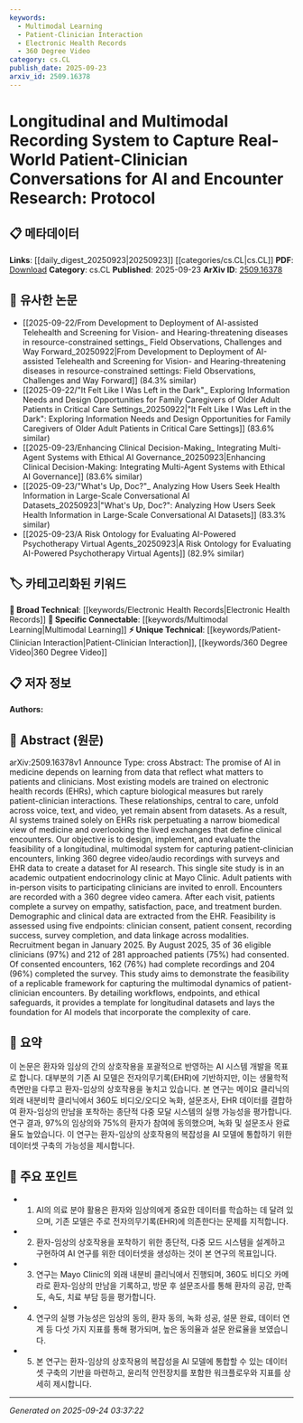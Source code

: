 ```yaml
---
keywords:
  - Multimodal Learning
  - Patient-Clinician Interaction
  - Electronic Health Records
  - 360 Degree Video
category: cs.CL
publish_date: 2025-09-23
arxiv_id: 2509.16378
---
```


<!-- KEYWORD_LINKING_METADATA:
{
  "processed_timestamp": "2025-09-24T03:37:22.510974",
  "vocabulary_version": "1.0",
  "selected_keywords": [
    "Multimodal Learning",
    "Patient-Clinician Interaction",
    "Electronic Health Records",
    "360 Degree Video"
  ],
  "rejected_keywords": [],
  "similarity_scores": {
    "Multimodal Learning": 0.85,
    "Patient-Clinician Interaction": 0.78,
    "Electronic Health Records": 0.82,
    "360 Degree Video": 0.75
  },
  "extraction_method": "AI_prompt_based",
  "budget_applied": true,
  "candidates_json": {
    "candidates": [
      {
        "surface": "Multimodal system",
        "canonical": "Multimodal Learning",
        "aliases": [
          "Multimodal recording",
          "Multimodal dataset"
        ],
        "category": "specific_connectable",
        "rationale": "Multimodal learning is crucial for integrating diverse data types like video, audio, and text in AI models.",
        "novelty_score": 0.55,
        "connectivity_score": 0.88,
        "specificity_score": 0.72,
        "link_intent_score": 0.85
      },
      {
        "surface": "Patient-clinician interactions",
        "canonical": "Patient-Clinician Interaction",
        "aliases": [
          "Clinical encounters",
          "Patient-clinician communication"
        ],
        "category": "unique_technical",
        "rationale": "Capturing the nuances of patient-clinician interactions is essential for developing AI models that reflect real-world care dynamics.",
        "novelty_score": 0.65,
        "connectivity_score": 0.7,
        "specificity_score": 0.8,
        "link_intent_score": 0.78
      },
      {
        "surface": "Electronic Health Records",
        "canonical": "Electronic Health Records",
        "aliases": [
          "EHR",
          "Health records"
        ],
        "category": "broad_technical",
        "rationale": "EHRs are a foundational data source for AI in healthcare, linking biological and interaction data.",
        "novelty_score": 0.4,
        "connectivity_score": 0.9,
        "specificity_score": 0.6,
        "link_intent_score": 0.82
      },
      {
        "surface": "360 degree video",
        "canonical": "360 Degree Video",
        "aliases": [
          "360 video",
          "Spherical video"
        ],
        "category": "unique_technical",
        "rationale": "360 degree video is a novel data modality for capturing comprehensive clinical interactions.",
        "novelty_score": 0.7,
        "connectivity_score": 0.65,
        "specificity_score": 0.78,
        "link_intent_score": 0.75
      }
    ],
    "ban_list_suggestions": [
      "Feasibility",
      "Recruitment",
      "Survey completion"
    ]
  },
  "decisions": [
    {
      "candidate_surface": "Multimodal system",
      "resolved_canonical": "Multimodal Learning",
      "decision": "linked",
      "scores": {
        "novelty": 0.55,
        "connectivity": 0.88,
        "specificity": 0.72,
        "link_intent": 0.85
      }
    },
    {
      "candidate_surface": "Patient-clinician interactions",
      "resolved_canonical": "Patient-Clinician Interaction",
      "decision": "linked",
      "scores": {
        "novelty": 0.65,
        "connectivity": 0.7,
        "specificity": 0.8,
        "link_intent": 0.78
      }
    },
    {
      "candidate_surface": "Electronic Health Records",
      "resolved_canonical": "Electronic Health Records",
      "decision": "linked",
      "scores": {
        "novelty": 0.4,
        "connectivity": 0.9,
        "specificity": 0.6,
        "link_intent": 0.82
      }
    },
    {
      "candidate_surface": "360 degree video",
      "resolved_canonical": "360 Degree Video",
      "decision": "linked",
      "scores": {
        "novelty": 0.7,
        "connectivity": 0.65,
        "specificity": 0.78,
        "link_intent": 0.75
      }
    }
  ]
}
-->

# Longitudinal and Multimodal Recording System to Capture Real-World Patient-Clinician Conversations for AI and Encounter Research: Protocol

## 📋 메타데이터

**Links**: [[daily_digest_20250923|20250923]] [[categories/cs.CL|cs.CL]]
**PDF**: [Download](https://arxiv.org/pdf/2509.16378.pdf)
**Category**: cs.CL
**Published**: 2025-09-23
**ArXiv ID**: [2509.16378](https://arxiv.org/abs/2509.16378)

## 🔗 유사한 논문
- [[2025-09-22/From Development to Deployment of AI-assisted Telehealth and Screening for Vision- and Hearing-threatening diseases in resource-constrained settings_ Field Observations, Challenges and Way Forward_20250922|From Development to Deployment of AI-assisted Telehealth and Screening for Vision- and Hearing-threatening diseases in resource-constrained settings: Field Observations, Challenges and Way Forward]] (84.3% similar)
- [[2025-09-22/"It Felt Like I Was Left in the Dark"_ Exploring Information Needs and Design Opportunities for Family Caregivers of Older Adult Patients in Critical Care Settings_20250922|"It Felt Like I Was Left in the Dark": Exploring Information Needs and Design Opportunities for Family Caregivers of Older Adult Patients in Critical Care Settings]] (83.6% similar)
- [[2025-09-23/Enhancing Clinical Decision-Making_ Integrating Multi-Agent Systems with Ethical AI Governance_20250923|Enhancing Clinical Decision-Making: Integrating Multi-Agent Systems with Ethical AI Governance]] (83.6% similar)
- [[2025-09-23/"What's Up, Doc?"_ Analyzing How Users Seek Health Information in Large-Scale Conversational AI Datasets_20250923|"What's Up, Doc?": Analyzing How Users Seek Health Information in Large-Scale Conversational AI Datasets]] (83.3% similar)
- [[2025-09-23/A Risk Ontology for Evaluating AI-Powered Psychotherapy Virtual Agents_20250923|A Risk Ontology for Evaluating AI-Powered Psychotherapy Virtual Agents]] (82.9% similar)

## 🏷️ 카테고리화된 키워드
**🧠 Broad Technical**: [[keywords/Electronic Health Records|Electronic Health Records]]
**🔗 Specific Connectable**: [[keywords/Multimodal Learning|Multimodal Learning]]
**⚡ Unique Technical**: [[keywords/Patient-Clinician Interaction|Patient-Clinician Interaction]], [[keywords/360 Degree Video|360 Degree Video]]

## 📋 저자 정보

**Authors:** 

## 📄 Abstract (원문)

arXiv:2509.16378v1 Announce Type: cross 
Abstract: The promise of AI in medicine depends on learning from data that reflect what matters to patients and clinicians. Most existing models are trained on electronic health records (EHRs), which capture biological measures but rarely patient-clinician interactions. These relationships, central to care, unfold across voice, text, and video, yet remain absent from datasets. As a result, AI systems trained solely on EHRs risk perpetuating a narrow biomedical view of medicine and overlooking the lived exchanges that define clinical encounters. Our objective is to design, implement, and evaluate the feasibility of a longitudinal, multimodal system for capturing patient-clinician encounters, linking 360 degree video/audio recordings with surveys and EHR data to create a dataset for AI research. This single site study is in an academic outpatient endocrinology clinic at Mayo Clinic. Adult patients with in-person visits to participating clinicians are invited to enroll. Encounters are recorded with a 360 degree video camera. After each visit, patients complete a survey on empathy, satisfaction, pace, and treatment burden. Demographic and clinical data are extracted from the EHR. Feasibility is assessed using five endpoints: clinician consent, patient consent, recording success, survey completion, and data linkage across modalities. Recruitment began in January 2025. By August 2025, 35 of 36 eligible clinicians (97%) and 212 of 281 approached patients (75%) had consented. Of consented encounters, 162 (76%) had complete recordings and 204 (96%) completed the survey. This study aims to demonstrate the feasibility of a replicable framework for capturing the multimodal dynamics of patient-clinician encounters. By detailing workflows, endpoints, and ethical safeguards, it provides a template for longitudinal datasets and lays the foundation for AI models that incorporate the complexity of care.

## 📝 요약

이 논문은 환자와 임상의 간의 상호작용을 포괄적으로 반영하는 AI 시스템 개발을 목표로 합니다. 대부분의 기존 AI 모델은 전자의무기록(EHR)에 기반하지만, 이는 생물학적 측면만을 다루고 환자-임상의 상호작용을 놓치고 있습니다. 본 연구는 메이요 클리닉의 외래 내분비학 클리닉에서 360도 비디오/오디오 녹화, 설문조사, EHR 데이터를 결합하여 환자-임상의 만남을 포착하는 종단적 다중 모달 시스템의 실행 가능성을 평가합니다. 연구 결과, 97%의 임상의와 75%의 환자가 참여에 동의했으며, 녹화 및 설문조사 완료율도 높았습니다. 이 연구는 환자-임상의 상호작용의 복잡성을 AI 모델에 통합하기 위한 데이터셋 구축의 가능성을 제시합니다.

## 🎯 주요 포인트

- 1. AI의 의료 분야 활용은 환자와 임상의에게 중요한 데이터를 학습하는 데 달려 있으며, 기존 모델은 주로 전자의무기록(EHR)에 의존한다는 문제를 지적합니다.
- 2. 환자-임상의 상호작용을 포착하기 위한 종단적, 다중 모드 시스템을 설계하고 구현하여 AI 연구를 위한 데이터셋을 생성하는 것이 본 연구의 목표입니다.
- 3. 연구는 Mayo Clinic의 외래 내분비 클리닉에서 진행되며, 360도 비디오 카메라로 환자-임상의 만남을 기록하고, 방문 후 설문조사를 통해 환자의 공감, 만족도, 속도, 치료 부담 등을 평가합니다.
- 4. 연구의 실행 가능성은 임상의 동의, 환자 동의, 녹화 성공, 설문 완료, 데이터 연계 등 다섯 가지 지표를 통해 평가되며, 높은 동의율과 설문 완료율을 보였습니다.
- 5. 본 연구는 환자-임상의 상호작용의 복잡성을 AI 모델에 통합할 수 있는 데이터셋 구축의 기반을 마련하고, 윤리적 안전장치를 포함한 워크플로우와 지표를 상세히 제시합니다.


---

*Generated on 2025-09-24 03:37:22*